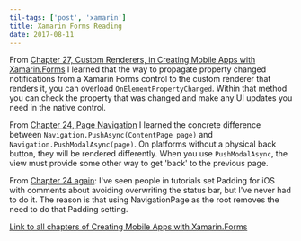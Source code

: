 ```yaml
---
til-tags: ['post', 'xamarin']
title: Xamarin Forms Reading
date: 2017-08-11
---
```


From [Chapter 27, Custom Renderers, in Creating Mobile Apps with Xamarin.Forms](https://xamarin.azureedge.net/developer/xamarin-forms-book/XamarinFormsBook-Ch27-Apr2016.pdf) I learned that the way to propagate property changed notifications from a Xamarin Forms control to the custom renderer that renders it, you can overload `OnElementPropertyChanged`. Within that method you can check the property that was changed and make any UI updates you need in the native control. 

From [Chapter 24, Page Navigation](https://developer.xamarin.com/guides/xamarin-forms/creating-mobile-apps-xamarin-forms/) I learned the concrete difference between `Navigation.PushAsync(ContentPage page)` and `Navigation.PushModalAsync(page)`. On platforms without a physical back button, they will be rendered differently. When you use `PushModalAsync`, the view must provide some other way to get 'back' to the previous page. 

From [Chapter 24 again](https://developer.xamarin.com/guides/xamarin-forms/creating-mobile-apps-xamarin-forms/): I've seen people in tutorials set Padding for iOS with comments about avoiding overwriting the status bar, but I've never had to do it. The reason is that using NavigationPage as the root removes the need to do that Padding setting.

[Link to all chapters of Creating Mobile Apps with Xamarin.Forms](https://developer.xamarin.com/guides/xamarin-forms/creating-mobile-apps-xamarin-forms/)